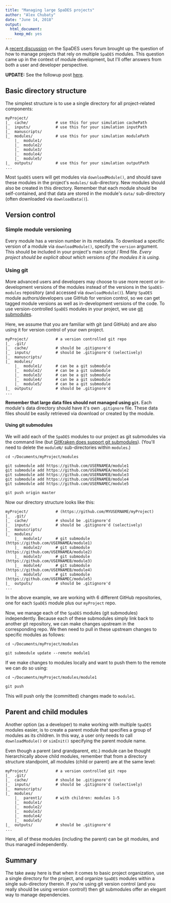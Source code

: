 ```yaml
---
title: "Managing large SpaDES projects"
author: "Alex Chubaty"
date: "June 14, 2018"
output: 
  html_document: 
    keep_md: yes
---
```




A [recent discussion](https://groups.google.com/forum/#!topic/spades-users/DAWOoEGaaZA) on the SpaDES users forum brought up the question of how to manage projects that rely on multiple `SpaDES` modules.
This question came up in the context of module development, but I'll offer answers from both a user and developer perspective.

**UPDATE:** See the followup post [here](2018-08-16-working-with-modules-and-projects).

## Basic directory structure

The simplest structure is to use a single directory for all project-related components:

```
myProject/
|_  cache/            # use this for your simulation cachePath
|_  inputs/           # use this for your simulation inputPath
|_  manuscripts/
|_  modules/          # use this for your simulation modulePath
    |_  module1/
    |_  module2/
    |_  module3/
    |_  module4/
    |_  module5/
|_  outputs/          # use this for your simulation outputPath
...
```

Most `SpaDES` users will get modules via `downloadModule()`, and should save these modules in the project's `modules/` sub-directory.
New modules should also be created in this directory.
Remember that each module should be self-contained, and that data are stored in the module's `data/` sub-directory (often downloaded via `downloadData()`).

## Version control

### Simple module versioning

Every module has a version number in its metadata.
To download a specific version of a module via `downloadModule()`, specify the `version` argument.
This should be included in your project's main script / Rmd file.
*Every project should be explicit about which versions of the modules it is using.*

### Using git

More advanced users and developers may choose to use more recent or in-development versions of the modules instead of the versions in the `SpaDES-modules` repository (and accessed via `downloadModule()`).
Many `SpaDES` module authors/developers use GitHub for version control, so we can get tagged module versions as well as in-development versions of the code.
To use version-controlled `SpaDES` modules in your project, we use [git submodules](https://git-scm.com/book/en/v2/Git-Tools-Submodules).

Here, we assume that you are familiar with git (and GitHub) and are also using it for version control of your own project.

```
myProject/            # a version controlled git repo
|_  .git/
|_  cache/            # should be .gitignore'd
|_  inputs/           # should be .gitignore'd (selectively)
|_  manuscripts/
|_  modules/
    |_  module1/      # can be a git submodule
    |_  module2/      # can be a git submodule
    |_  module3/      # can be a git submodule
    |_  module4/      # can be a git submodule
    |_  module5/      # can be a git submodule
|_  outputs/          # should be .gitignore'd
...
```

**Remember that large data files should not managed using `git`.**
Each module's data directory should have it's own `.gitignore` file.
These data files should be easily retrieved via download or created by the module.

#### Using git submodules

We will add each of the `SpaDES` modules to our project as git submodules via the command line (but [GitKraken does support git submodules](https://support.gitkraken.com/working-with-repositories/submodules)).
(You'll need to delete the `moduleN/` sub-directories within `modules`.)

```
cd ~/Documents/myProject/modules

git submodule add https://github.com/USERNAMEA/module1
git submodule add https://github.com/USERNAMEA/module2
git submodule add https://github.com/USERNAMEB/module3
git submodule add https://github.com/USERNAMEB/module4
git submodule add https://github.com/USERNAMEC/module5

git push origin master
```

Now our directory structure looks like this:

```
myProject/            # (https://github.com/MYUSERNAME/myProject)
|_  .git/
|_  cache/            # should be .gitignore'd
|_  inputs/           # should be .gitignore'd (selectively)
|_  manuscripts/
|_  modules/
    |_  module1/      # git submodule (https://github.com/USERNAMEA/module1)
    |_  module2/      # git submodule (https://github.com/USERNAMEA/module2)
    |_  module3/      # git submodule (https://github.com/USERNAMEB/module3)
    |_  module4/      # git submodule (https://github.com/USERNAMEB/module4)
    |_  module5/      # git submodule (https://github.com/USERNAMEC/module5)
|_  outputs/          # should be .gitignore'd
...
```

In the above example, we are working with 6 different GitHub repositories, one for each `SpaDES` module plus our `myProject` repo.

Now, we manage each of the `SpaDES` modules (git submodules) independently.
Because each of these submodules simply link back to another git repository, we can make changes upstream in the corresponding repo.
We then need to pull in these upstream changes to specific modules as follows:

```
cd ~/Documents/myProject/modules

git submodule update --remote module1
```

If we make changes to modules locally and want to push them to the remote we can do so using:

```
cd ~/Documents/myProject/modules/module1

git push
```

This will push only the (committed) changes made to `module1`.

## Parent and child modules

Another option (as a developer) to make working with multiple `SpaDES` modules easier, is to create a parent module that specifies a group of modules as its children.
In this way, a user only needs to call `downloadModule()` or `simInit()` specifying the parent module name.

Even though a parent (and grandparent, etc.) module can be thought hierarchically above child modules, remember that from a directory structure standpoint, all modules (child or parent) are at the same level:

```
myProject/            # a version controlled git repo
|_  .git/
|_  cache/            # should be .gitignore'd
|_  inputs/           # should be .gitignore'd (selectively)
|_  manuscripts/
|_  modules/
    |_  parent1/      # with children: modules 1-5
    |_  module1/
    |_  module2/
    |_  module3/
    |_  module4/
    |_  module5/
|_  outputs/          # should be .gitignore'd
...
```

Here, all of these modules (including the parent) can be git modules, and thus managed independently.

## Summary

The take away here is that when it comes to basic project organization, use a single directory for the project, and organize `SpaDES` modules within a single sub-directory therein.
If you're using git version control (and you really should be using version control!) then git submodules offer an elegant way to manage dependencies.
